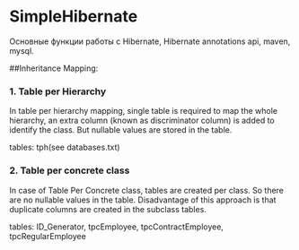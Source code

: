 # SimpleHibernate
Основные функции работы с Hibernate, Hibernate annotations api, maven, mysql.

##Inheritance Mapping:
### 1. Table per Hierarchy
In table per hierarchy mapping, single table is required to map the whole hierarchy, an extra column (known as discriminator column) is added to identify the class. But nullable values are stored in the table.

tables: tph(see databases.txt)

### 2. Table per concrete class
In case of Table Per Concrete class, tables are created per class. So there are no nullable values in the table. Disadvantage of this approach is that duplicate columns are created in the subclass tables.

tables: ID_Generator, tpcEmployee, tpcContractEmployee, tpcRegularEmployee
